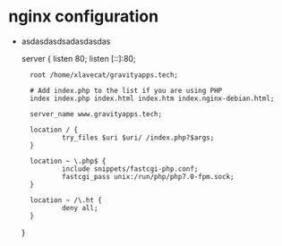 
# nginx configuration

* asdasdasdsadasdasdas

    server {
        listen 80;
        listen [::]:80;

        root /home/xlavecat/gravityapps.tech;

        # Add index.php to the list if you are using PHP
        index index.php index.html index.htm index.nginx-debian.html;

        server_name www.gravityapps.tech;

        location / {
                try_files $uri $uri/ /index.php?$args;
        }

        location ~ \.php$ {
                include snippets/fastcgi-php.conf;
                fastcgi_pass unix:/run/php/php7.0-fpm.sock;
        }

        location ~ /\.ht {
                deny all;
        }
    }

